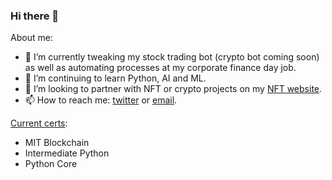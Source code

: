 ### Hi there 👋


<!--
**aamabile001/aamabile001** is a ✨ _special_ ✨ repository because its `README.md` (this file) appears on your GitHub profile.
-->

About me:

- 🔭 I’m currently tweaking my stock trading bot (crypto bot coming soon) as well as automating processes at my corporate finance day job.
- 🌱 I’m continuing to learn Python, AI and ML.
- 👯 I’m looking to partner with NFT or crypto projects on my [NFT website](http://zombieape.com).
- 📫 How to reach me: [twitter](http://twitter.com/hollaattonytone) or [email](mailto:aamabile001@gmail.com).


[Current certs](http://amabilemedia.com/my-certifications/):
- MIT Blockchain
- Intermediate Python
- Python Core
